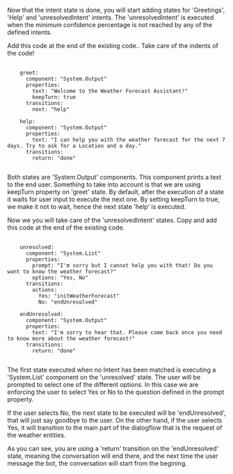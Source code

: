 Now that the intent state is done, you will start adding states for 'Greetings', 'Help' and 'unresolvedIntent' intents.
The 'unresolvedIntent' is executed when the minimum confidence percentage is not reached by any of the defined intents.

Add this code at the end of the existing code.. Take care of the indents of the code!

<pre>
    <code>
    greet:
      component: "System.Output"
      properties:
        text: "Welcome to the Weather Forecast Assistant!"
        keepTurn: true
      transitions:
        next: "help"

    help:
      component: "System.Output"
      properties:
        text: "I can help you with the weather forecast for the next 7 days. Try to ask for a Location and a day."
      transitions:
        return: "done"
    </code>
</pre>

Both states are 'System.Output' components. This component prints a text to the end user.
Something to take into account is that we are using keepTurn property on 'greet' state. By default, after the execution of a state it waits for user input to execute the next one. By setting keepTurn to true, we make it not to wait, hence the next state 'help' is executed.

Now we you will take care of the 'unresolvedIntent' states. Copy and add this code at the end of the existing code.
<pre>
    <code>
    unresolved:
      component: "System.List"
      properties:
        prompt: "I'm sorry but I cannot help you with that! Do you want to know the weather forecast?"
        options: "Yes, No"
      transitions:
        actions:
          Yes: "initWeatherForecast"
          No: "endUnresolved"
     
    endUnresolved:
      component: "System.Output"
      properties:
        text: "I'm sorry to hear that. Please come back once you need to know more about the weather forecast!"
      transitions:
        return: "done"
    </code>
</pre>

The first state executed when no Intent has been matched is executing a 'System.List' component on the 'unresolved' state. The user will be prompted to select one of the different options. In this case we are enforcing the user to select Yes or No to the question defined in the prompt property.

If the user selects No, the next state to be executed will be 'endUnresolved', that will just say goodbye to the user. On the other hand, if the user selects Yes, it will transition to the main part of the dialogflow that is the request of the weather entities.

As you can see, you are using a 'return' transition on the 'endUnresolved' state, meaning the conversation will end there, and the next time the user message the bot, the conversation will start from the begining.